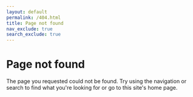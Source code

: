 ```yaml
---
layout: default
permalink: /404.html
title: Page not found
nav_exclude: true
search_exclude: true
---
```


# Page not found

The page you requested could not be found. Try using the navigation or search
to find what you're looking for or go to this site's home page.
